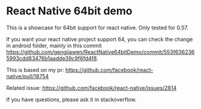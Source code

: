 # React Native 64bit demo
This is a showcase for 64bit support for react native. Only tested for 0.57.

If you want your react native project support 64, you can check the change in android folder,
mainly in this commit https://github.com/gengjiawen/ReactNative64bitDemo/commit/553f6362365993cdd63476b1aadde39c9f6fd4f8.

This is based on my pr: https://github.com/facebook/react-native/pull/18754

Related issue: https://github.com/facebook/react-native/issues/2814

If you have questions, please ask it in stackoverflow.
